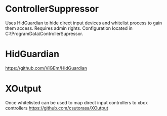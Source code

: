 # ControllerSuppressor
Uses HidGuardian to hide direct input devices and whitelist process to gain them access.
Requires admin rights.
Configuration located in C:\ProgramData\ControllerSupressor.

# HidGuardian
https://github.com/ViGEm/HidGuardian

# XOutput
Once whitelisted can be used to map direct input controllers to xbox controllers
https://github.com/csutorasa/XOutput